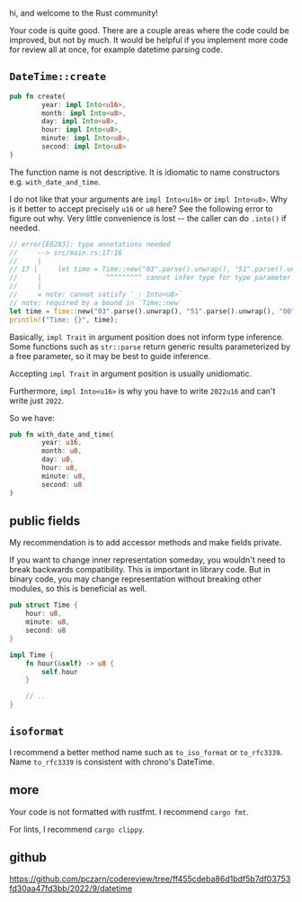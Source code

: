 hi, and welcome to the Rust community!

Your code is quite good. There are a couple areas where the code could be improved, but not by much. It would be helpful if you implement more code for review all at once, for example datetime parsing code.

## `DateTime::create`

```rust
pub fn create(
        year: impl Into<u16>,
        month: impl Into<u8>,
        day: impl Into<u8>,
        hour: impl Into<u8>,
        minute: impl Into<u8>,
        second: impl Into<u8>
)
```

The function name is not descriptive. It is idiomatic to name constructors e.g. `with_date_and_time`.

I do not like that your arguments are `impl Into<u16>` or `impl Into<u8>`. Why is it better to accept precisely `u16` or `u8` here? See the following error to figure out why. Very little convenience is lost -- the caller can do `.into()` if needed.

```rust
// error[E0283]: type annotations needed
//     --> src/main.rs:17:16
//     |
// 17 |     let time = Time::new("03".parse().unwrap(), "51".parse().unwrap(), "00".parse().unwrap());
//     |                ^^^^^^^^^ cannot infer type for type parameter `impl Into<u8>` declared on the associated function `new`
//     |
//     = note: cannot satisfy `_: Into<u8>`
// note: required by a bound in `Time::new`
let time = Time::new("03".parse().unwrap(), "51".parse().unwrap(), "00".parse().unwrap());
println!("Time: {}", time);
```

Basically, `impl Trait` in argument position does not inform type inference. Some functions such as `str::parse` return generic results parameterized by a free parameter, so it may be best to guide inference.

Accepting `impl Trait` in argument position is usually unidiomatic.

Furthermore, `impl Into<u16>` is why you have to write `2022u16` and can't write just `2022`.

So we have:

```rust
pub fn with_date_and_time(
        year: u16,
        month: u8,
        day: u8,
        hour: u8,
        minute: u8,
        second: u8
)
```

## public fields

My recommendation is to add accessor methods and make fields private.

If you want to change inner representation someday, you wouldn't need to break backwards compatibility. This is important in library code. But in binary code, you may change representation without breaking other modules, so this is beneficial as well.

```rust
pub struct Time {
    hour: u8,
    minute: u8,
    second: u8
}

impl Time {
    fn hour(&self) -> u8 {
        self.hour
    }

    // ..
}
```

## `isoformat`

I recommend a better method name such as `to_iso_format` or `to_rfc3339`. Name `to_rfc3339` is consistent with chrono's DateTime.

## more

Your code is not formatted with rustfmt. I recommend `cargo fmt`.

For lints, I recommend `cargo clippy`.

## github

https://github.com/pczarn/codereview/tree/ff455cdeba86d1bdf5b7df03753fd30aa47fd3bb/2022/9/datetime
